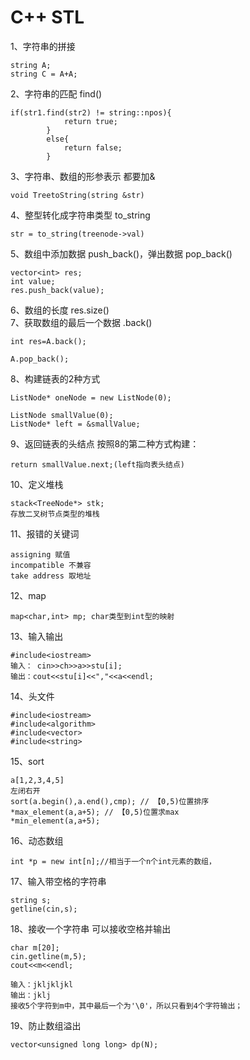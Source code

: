 # C++  STL
1、字符串的拼接 
```
string A;
string C = A+A;
```
2、字符串的匹配 find() 
```
if(str1.find(str2) != string::npos){
            return true;
        }
        else{
            return false;
        }
```
3、字符串、数组的形参表示 都要加&
```
void TreetoString(string &str)
```
4、整型转化成字符串类型 to_string
```
str = to_string(treenode->val)
```
5、数组中添加数据 push_back()，弹出数据 pop_back()
```
vector<int> res;
int value;
res.push_back(value);
```
6、数组的长度 res.size()    
7、获取数组的最后一个数据 .back()
```
int res=A.back();
       
A.pop_back();
```
8、构建链表的2种方式
```
ListNode* oneNode = new ListNode(0);
```
```
ListNode smallValue(0);
ListNode* left = &smallValue;
```
9、返回链表的头结点
按照8的第二种方式构建：
```
return smallValue.next;(left指向表头结点)
```
10、定义堆栈
```
stack<TreeNode*> stk;
存放二叉树节点类型的堆栈
```
11、报错的关键词
```
assigning 赋值
incompatible 不兼容
take address 取地址
```
12、map
```
map<char,int> mp; char类型到int型的映射
```
13、输入输出
```
#include<iostream>
输入： cin>>ch>>a>>stu[i];
输出：cout<<stu[i]<<","<<a<<endl;
```
14、头文件
```
#include<iostream>
#include<algorithm>
#include<vector>
#include<string>
```
15、sort
```
a[1,2,3,4,5]
左闭右开
sort(a.begin(),a.end(),cmp); // 【0,5)位置排序
*max_element(a,a+5); // 【0,5)位置求max
*min_element(a,a+5);
```
16、动态数组
```
int *p = new int[n];//相当于一个n个int元素的数组，
```
17、输入带空格的字符串
```
string s;
getline(cin,s);
```
18、接收一个字符串 可以接收空格并输出
```
char m[20];
cin.getline(m,5);
cout<<m<<endl;

输入：jkljkljkl
输出：jklj
接收5个字符到m中，其中最后一个为'\0'，所以只看到4个字符输出；
```
19、防止数组溢出
```
vector<unsigned long long> dp(N);
```
